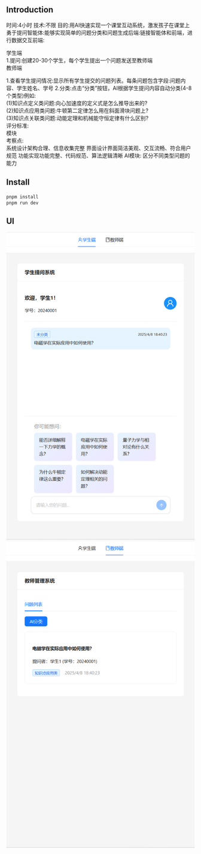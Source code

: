 ## Introduction
时间:4小时
技术:不限
目的:用AI快速实现一个课堂互动系统，激发孩子在课堂上勇于提问智能体:能够实现简单的问题分类和问题生成后端:链接智能体和前端，进行数据交互前端:

学生端<br>
1.提问:创建20-30个学生，每个学生提出一个问题发送至教师端<br>
教师端<br>

1.查看学生提问情况:显示所有学生提交的问题列表。每条问题包含字段:问题内容、学生姓名、学号
2.分类:点击“分类”按钮，AI根据学生提问内容自动分类(4-8个类型)例如:<br>
(1)知识点定义类问题:向心加速度的定义式是怎么推导出来的?<br>
(2)知识点应用类问题:牛顿第二定律怎么用在斜面滑块问题上?<br>
(3)知识点关联类问题:动能定理和机械能守恒定律有什么区别?<br>
评分标准:<br>
模块<br>
考察点:<br>
系统设计架构合理、信息收集完整
界面设计界面简洁美观、交互流畅、符合用户规范
功能实现功能完整、代码规范、算法逻辑清晰
AI模块:
区分不同类型问题的能力

## Install

```shell
pnpm install
pnpm run dev

```

## UI

![1](./docs/imgs/1.png)
![2](./docs/imgs/2.png)